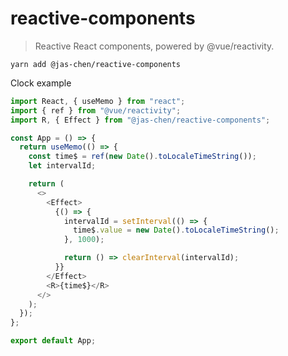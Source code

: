 # reactive-components
> Reactive React components, powered by @vue/reactivity.

```
yarn add @jas-chen/reactive-components
```

Clock example

```js
import React, { useMemo } from "react";
import { ref } from "@vue/reactivity";
import R, { Effect } from "@jas-chen/reactive-components";

const App = () => {
  return useMemo(() => {
    const time$ = ref(new Date().toLocaleTimeString());
    let intervalId;

    return (
      <>
        <Effect>
          {() => {
            intervalId = setInterval(() => {
              time$.value = new Date().toLocaleTimeString();
            }, 1000);

            return () => clearInterval(intervalId);
          }}
        </Effect>
        <R>{time$}</R>
      </>
    );
  });
};

export default App;
```